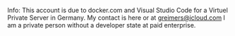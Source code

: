 Info: This account is due to docker.com and Visual Studio Code for a Virtuel Private Server in Germany.
My contact is here or at greimers@icloud.com
I am a private person without a developer state at paid enterprise.
